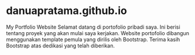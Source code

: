 # danuapratama.github.io
My Portfolio Website
Selamat datang di portofolio pribadi saya. Ini berisi tentang proyek yang akan mulai saya kerjakan. Website portofolio dibangun menggunakan template pemula yang dirilis oleh Bootstrap. Terima kasih Bootstrap atas dedikasi yang telah diberikan.
